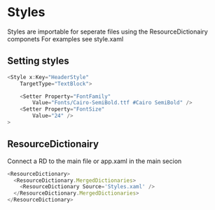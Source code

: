 # Styles

Styles are importable for seperate files using the ResourceDictionairy componets
For examples see style.xaml

## Setting styles

```js 
<Style x:Key="HeaderStyle"
    TargetType="TextBlock">

    <Setter Property="FontFamily"
        Value="Fonts/Cairo-SemiBold.ttf #Cairo SemiBold" />
    <Setter Property="FontSize"
        Value="24" />
>
```

## ResourceDictionairy

Connect a RD to the main file or app.xaml in the main secion

```js
<ResourceDictionary>
  <ResourceDictionary.MergedDictionaries>
    <ResourceDictionary Source='Styles.xaml' />
  </ResourceDictionary.MergedDictionaries>
</ResourceDictionary>
```
